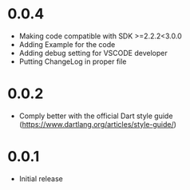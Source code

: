 # 0.0.4
- Making code compatible with SDK >=2.2.2<3.0.0
- Adding Example for the code
- Adding debug setting for VSCODE developer
- Putting ChangeLog in proper file


# 0.0.2
- Comply better with the official Dart style guide (https://www.dartlang.org/articles/style-guide/)

# 0.0.1
- Initial release